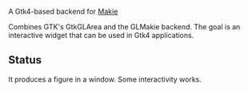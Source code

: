 A Gtk4-based backend for [Makie](https://github.com/JuliaPlots/Makie.jl)

Combines GTK's GtkGLArea and the GLMakie backend. The goal is an interactive widget that
can be used in Gtk4 applications.

## Status

It produces a figure in a window. Some interactivity works.
